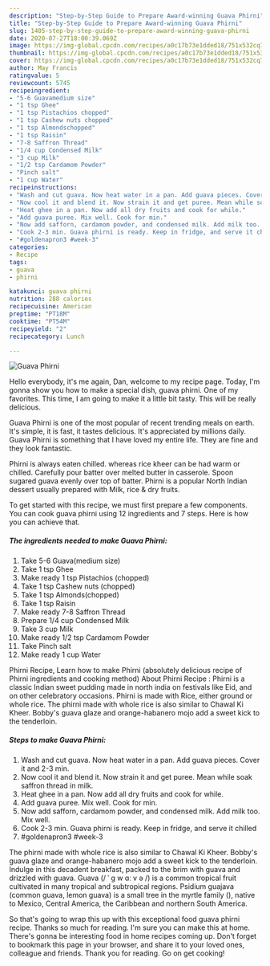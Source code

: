 ```yaml
---
description: "Step-by-Step Guide to Prepare Award-winning Guava Phirni"
title: "Step-by-Step Guide to Prepare Award-winning Guava Phirni"
slug: 1405-step-by-step-guide-to-prepare-award-winning-guava-phirni
date: 2020-07-27T18:00:39.069Z
image: https://img-global.cpcdn.com/recipes/a0c17b73e1dded18/751x532cq70/guava-phirni-recipe-main-photo.jpg
thumbnail: https://img-global.cpcdn.com/recipes/a0c17b73e1dded18/751x532cq70/guava-phirni-recipe-main-photo.jpg
cover: https://img-global.cpcdn.com/recipes/a0c17b73e1dded18/751x532cq70/guava-phirni-recipe-main-photo.jpg
author: May Francis
ratingvalue: 5
reviewcount: 5745
recipeingredient:
- "5-6 Guavamedium size"
- "1 tsp Ghee"
- "1 tsp Pistachios chopped"
- "1 tsp Cashew nuts chopped"
- "1 tsp Almondschopped"
- "1 tsp Raisin"
- "7-8 Saffron Thread"
- "1/4 cup Condensed Milk"
- "3 cup Milk"
- "1/2 tsp Cardamom Powder"
- "Pinch salt"
- "1 cup Water"
recipeinstructions:
- "Wash and cut guava. Now heat water in a pan. Add guava pieces. Cover it and 2-3 min."
- "Now cool it and blend it. Now strain it and get puree. Mean while soak saffron thread in milk."
- "Heat ghee in a pan. Now add all dry fruits and cook for while."
- "Add guava puree. Mix well. Cook for min."
- "Now add safforn, cardamom powder, and condensed milk. Add milk too. Mix well."
- "Cook 2-3 min. Guava phirni is ready. Keep in fridge, and serve it chilled"
- "#goldenapron3 #week-3"
categories:
- Recipe
tags:
- guava
- phirni

katakunci: guava phirni 
nutrition: 288 calories
recipecuisine: American
preptime: "PT18M"
cooktime: "PT54M"
recipeyield: "2"
recipecategory: Lunch

---
```



![Guava Phirni](https://img-global.cpcdn.com/recipes/a0c17b73e1dded18/751x532cq70/guava-phirni-recipe-main-photo.jpg)

Hello everybody, it's me again, Dan, welcome to my recipe page. Today, I'm gonna show you how to make a special dish, guava phirni. One of my favorites. This time, I am going to make it a little bit tasty. This will be really delicious.

Guava Phirni is one of the most popular of recent trending meals on earth. It's simple, it is fast, it tastes delicious. It's appreciated by millions daily. Guava Phirni is something that I have loved my entire life. They are fine and they look fantastic.

Phirni is always eaten chilled. whereas rice kheer can be had warm or chilled. Carefully pour batter over melted butter in casserole. Spoon sugared guava evenly over top of batter. Phirni is a popular North Indian dessert usually prepared with Milk, rice &amp; dry fruits.


To get started with this recipe, we must first prepare a few components. You can cook guava phirni using 12 ingredients and 7 steps. Here is how you can achieve that.

<!--inarticleads1-->

##### The ingredients needed to make Guava Phirni:

1. Take 5-6 Guava(medium size)
1. Take 1 tsp Ghee
1. Make ready 1 tsp Pistachios (chopped)
1. Take 1 tsp Cashew nuts (chopped)
1. Take 1 tsp Almonds(chopped)
1. Take 1 tsp Raisin
1. Make ready 7-8 Saffron Thread
1. Prepare 1/4 cup Condensed Milk
1. Take 3 cup Milk
1. Make ready 1/2 tsp Cardamom Powder
1. Take Pinch salt
1. Make ready 1 cup Water


Phirni Recipe, Learn how to make Phirni (absolutely delicious recipe of Phirni ingredients and cooking method) About Phirni Recipe : Phirni is a classic Indian sweet pudding made in north india on festivals like Eid, and on other celebratory occasions. Phirni is made with Rice, either ground or whole rice. The phirni made with whole rice is also similar to Chawal Ki Kheer. Bobby&#39;s guava glaze and orange-habanero mojo add a sweet kick to the tenderloin. 

<!--inarticleads2-->

##### Steps to make Guava Phirni:

1. Wash and cut guava. Now heat water in a pan. Add guava pieces. Cover it and 2-3 min.
1. Now cool it and blend it. Now strain it and get puree. Mean while soak saffron thread in milk.
1. Heat ghee in a pan. Now add all dry fruits and cook for while.
1. Add guava puree. Mix well. Cook for min.
1. Now add safforn, cardamom powder, and condensed milk. Add milk too. Mix well.
1. Cook 2-3 min. Guava phirni is ready. Keep in fridge, and serve it chilled
1. #goldenapron3 #week-3


The phirni made with whole rice is also similar to Chawal Ki Kheer. Bobby&#39;s guava glaze and orange-habanero mojo add a sweet kick to the tenderloin. Indulge in this decadent breakfast, packed to the brim with guava and drizzled with guava. Guava (/ ˈ ɡ w ɑː v ə /) is a common tropical fruit cultivated in many tropical and subtropical regions. Psidium guajava (common guava, lemon guava) is a small tree in the myrtle family (), native to Mexico, Central America, the Caribbean and northern South America. 

So that's going to wrap this up with this exceptional food guava phirni recipe. Thanks so much for reading. I'm sure you can make this at home. There's gonna be interesting food in home recipes coming up. Don't forget to bookmark this page in your browser, and share it to your loved ones, colleague and friends. Thank you for reading. Go on get cooking!
